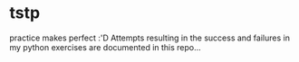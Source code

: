# tstp
practice makes perfect :'D
Attempts resulting in the success and failures in my python exercises are documented in this repo...
